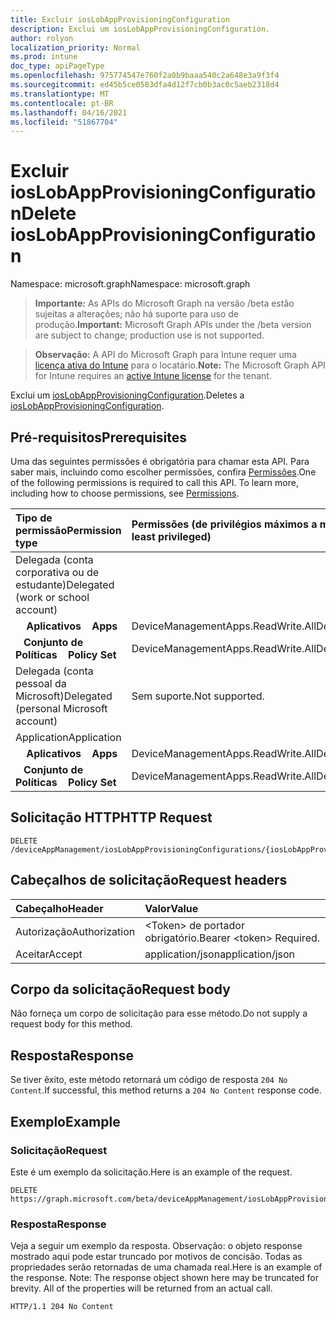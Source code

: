 ```yaml
---
title: Excluir iosLobAppProvisioningConfiguration
description: Exclui um iosLobAppProvisioningConfiguration.
author: rolyon
localization_priority: Normal
ms.prod: intune
doc_type: apiPageType
ms.openlocfilehash: 975774547e760f2a0b9baaa540c2a648e3a9f3f4
ms.sourcegitcommit: ed45b5ce0583dfa4d12f7cb0b3ac0c5aeb2318d4
ms.translationtype: MT
ms.contentlocale: pt-BR
ms.lasthandoff: 04/16/2021
ms.locfileid: "51867704"
---
```

# <a name="delete-ioslobappprovisioningconfiguration"></a><span data-ttu-id="7481f-103">Excluir iosLobAppProvisioningConfiguration</span><span class="sxs-lookup"><span data-stu-id="7481f-103">Delete iosLobAppProvisioningConfiguration</span></span>

<span data-ttu-id="7481f-104">Namespace: microsoft.graph</span><span class="sxs-lookup"><span data-stu-id="7481f-104">Namespace: microsoft.graph</span></span>

> <span data-ttu-id="7481f-105">**Importante:** As APIs do Microsoft Graph na versão /beta estão sujeitas a alterações; não há suporte para uso de produção.</span><span class="sxs-lookup"><span data-stu-id="7481f-105">**Important:** Microsoft Graph APIs under the /beta version are subject to change; production use is not supported.</span></span>

> <span data-ttu-id="7481f-106">**Observação:** A API do Microsoft Graph para Intune requer uma [licença ativa do Intune](https://go.microsoft.com/fwlink/?linkid=839381) para o locatário.</span><span class="sxs-lookup"><span data-stu-id="7481f-106">**Note:** The Microsoft Graph API for Intune requires an [active Intune license](https://go.microsoft.com/fwlink/?linkid=839381) for the tenant.</span></span>

<span data-ttu-id="7481f-107">Exclui um [iosLobAppProvisioningConfiguration](../resources/intune-shared-ioslobappprovisioningconfiguration.md).</span><span class="sxs-lookup"><span data-stu-id="7481f-107">Deletes a [iosLobAppProvisioningConfiguration](../resources/intune-shared-ioslobappprovisioningconfiguration.md).</span></span>

## <a name="prerequisites"></a><span data-ttu-id="7481f-108">Pré-requisitos</span><span class="sxs-lookup"><span data-stu-id="7481f-108">Prerequisites</span></span>
<span data-ttu-id="7481f-p101">Uma das seguintes permissões é obrigatória para chamar esta API. Para saber mais, incluindo como escolher permissões, confira [Permissões](/graph/permissions-reference).</span><span class="sxs-lookup"><span data-stu-id="7481f-p101">One of the following permissions is required to call this API. To learn more, including how to choose permissions, see [Permissions](/graph/permissions-reference).</span></span>

|<span data-ttu-id="7481f-111">Tipo de permissão</span><span class="sxs-lookup"><span data-stu-id="7481f-111">Permission type</span></span>|<span data-ttu-id="7481f-112">Permissões (de privilégios máximos a mínimos)</span><span class="sxs-lookup"><span data-stu-id="7481f-112">Permissions (from most to least privileged)</span></span>|
|:---|:---|
|<span data-ttu-id="7481f-113">Delegada (conta corporativa ou de estudante)</span><span class="sxs-lookup"><span data-stu-id="7481f-113">Delegated (work or school account)</span></span>||
| <span data-ttu-id="7481f-114">&nbsp; &nbsp; **Aplicativos**</span><span class="sxs-lookup"><span data-stu-id="7481f-114">&nbsp; &nbsp; **Apps**</span></span> | <span data-ttu-id="7481f-115">DeviceManagementApps.ReadWrite.All</span><span class="sxs-lookup"><span data-stu-id="7481f-115">DeviceManagementApps.ReadWrite.All</span></span>|
| <span data-ttu-id="7481f-116">&nbsp;&nbsp; **Conjunto de Políticas**</span><span class="sxs-lookup"><span data-stu-id="7481f-116">&nbsp; &nbsp; **Policy Set**</span></span> | <span data-ttu-id="7481f-117">DeviceManagementApps.ReadWrite.All</span><span class="sxs-lookup"><span data-stu-id="7481f-117">DeviceManagementApps.ReadWrite.All</span></span>|
|<span data-ttu-id="7481f-118">Delegada (conta pessoal da Microsoft)</span><span class="sxs-lookup"><span data-stu-id="7481f-118">Delegated (personal Microsoft account)</span></span>|<span data-ttu-id="7481f-119">Sem suporte.</span><span class="sxs-lookup"><span data-stu-id="7481f-119">Not supported.</span></span>|
|<span data-ttu-id="7481f-120">Application</span><span class="sxs-lookup"><span data-stu-id="7481f-120">Application</span></span>||
| <span data-ttu-id="7481f-121">&nbsp; &nbsp; **Aplicativos**</span><span class="sxs-lookup"><span data-stu-id="7481f-121">&nbsp; &nbsp; **Apps**</span></span> | <span data-ttu-id="7481f-122">DeviceManagementApps.ReadWrite.All</span><span class="sxs-lookup"><span data-stu-id="7481f-122">DeviceManagementApps.ReadWrite.All</span></span>|
| <span data-ttu-id="7481f-123">&nbsp;&nbsp; **Conjunto de Políticas**</span><span class="sxs-lookup"><span data-stu-id="7481f-123">&nbsp; &nbsp; **Policy Set**</span></span> | <span data-ttu-id="7481f-124">DeviceManagementApps.ReadWrite.All</span><span class="sxs-lookup"><span data-stu-id="7481f-124">DeviceManagementApps.ReadWrite.All</span></span>|

## <a name="http-request"></a><span data-ttu-id="7481f-125">Solicitação HTTP</span><span class="sxs-lookup"><span data-stu-id="7481f-125">HTTP Request</span></span>
<!-- {
  "blockType": "ignored"
}
-->
``` http
DELETE /deviceAppManagement/iosLobAppProvisioningConfigurations/{iosLobAppProvisioningConfigurationId}
```

## <a name="request-headers"></a><span data-ttu-id="7481f-126">Cabeçalhos de solicitação</span><span class="sxs-lookup"><span data-stu-id="7481f-126">Request headers</span></span>
|<span data-ttu-id="7481f-127">Cabeçalho</span><span class="sxs-lookup"><span data-stu-id="7481f-127">Header</span></span>|<span data-ttu-id="7481f-128">Valor</span><span class="sxs-lookup"><span data-stu-id="7481f-128">Value</span></span>|
|:---|:---|
|<span data-ttu-id="7481f-129">Autorização</span><span class="sxs-lookup"><span data-stu-id="7481f-129">Authorization</span></span>|<span data-ttu-id="7481f-130">&lt;Token&gt; de portador obrigatório.</span><span class="sxs-lookup"><span data-stu-id="7481f-130">Bearer &lt;token&gt; Required.</span></span>|
|<span data-ttu-id="7481f-131">Aceitar</span><span class="sxs-lookup"><span data-stu-id="7481f-131">Accept</span></span>|<span data-ttu-id="7481f-132">application/json</span><span class="sxs-lookup"><span data-stu-id="7481f-132">application/json</span></span>|

## <a name="request-body"></a><span data-ttu-id="7481f-133">Corpo da solicitação</span><span class="sxs-lookup"><span data-stu-id="7481f-133">Request body</span></span>
<span data-ttu-id="7481f-134">Não forneça um corpo de solicitação para esse método.</span><span class="sxs-lookup"><span data-stu-id="7481f-134">Do not supply a request body for this method.</span></span>

## <a name="response"></a><span data-ttu-id="7481f-135">Resposta</span><span class="sxs-lookup"><span data-stu-id="7481f-135">Response</span></span>
<span data-ttu-id="7481f-136">Se tiver êxito, este método retornará um código de resposta `204 No Content`.</span><span class="sxs-lookup"><span data-stu-id="7481f-136">If successful, this method returns a `204 No Content` response code.</span></span>

## <a name="example"></a><span data-ttu-id="7481f-137">Exemplo</span><span class="sxs-lookup"><span data-stu-id="7481f-137">Example</span></span>

### <a name="request"></a><span data-ttu-id="7481f-138">Solicitação</span><span class="sxs-lookup"><span data-stu-id="7481f-138">Request</span></span>
<span data-ttu-id="7481f-139">Este é um exemplo da solicitação.</span><span class="sxs-lookup"><span data-stu-id="7481f-139">Here is an example of the request.</span></span>
``` http
DELETE https://graph.microsoft.com/beta/deviceAppManagement/iosLobAppProvisioningConfigurations/{iosLobAppProvisioningConfigurationId}
```

### <a name="response"></a><span data-ttu-id="7481f-140">Resposta</span><span class="sxs-lookup"><span data-stu-id="7481f-140">Response</span></span>
<span data-ttu-id="7481f-p102">Veja a seguir um exemplo da resposta. Observação: o objeto response mostrado aqui pode estar truncado por motivos de concisão. Todas as propriedades serão retornadas de uma chamada real.</span><span class="sxs-lookup"><span data-stu-id="7481f-p102">Here is an example of the response. Note: The response object shown here may be truncated for brevity. All of the properties will be returned from an actual call.</span></span>
``` http
HTTP/1.1 204 No Content
```







